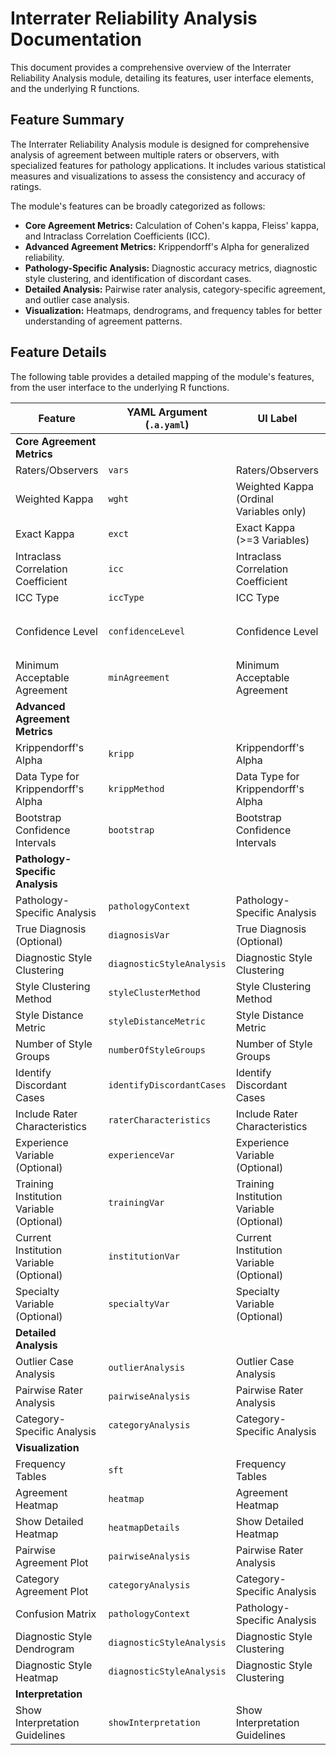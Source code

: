 # Interrater Reliability Analysis Documentation

This document provides a comprehensive overview of the Interrater Reliability Analysis module, detailing its features, user interface elements, and the underlying R functions.

## Feature Summary

The Interrater Reliability Analysis module is designed for comprehensive analysis of agreement between multiple raters or observers, with specialized features for pathology applications. It includes various statistical measures and visualizations to assess the consistency and accuracy of ratings.

The module's features can be broadly categorized as follows:

*   **Core Agreement Metrics:** Calculation of Cohen's kappa, Fleiss' kappa, and Intraclass Correlation Coefficients (ICC).
*   **Advanced Agreement Metrics:** Krippendorff's Alpha for generalized reliability.
*   **Pathology-Specific Analysis:** Diagnostic accuracy metrics, diagnostic style clustering, and identification of discordant cases.
*   **Detailed Analysis:** Pairwise rater analysis, category-specific agreement, and outlier case analysis.
*   **Visualization:** Heatmaps, dendrograms, and frequency tables for better understanding of agreement patterns.

## Feature Details

The following table provides a detailed mapping of the module's features, from the user interface to the underlying R functions.

| Feature                          | YAML Argument (`.a.yaml`)      | UI Label                               | Results Section (`.r.yaml`)         | R Function (`.b.R`)                  |
| -------------------------------- | ------------------------------ | -------------------------------------- | ----------------------------------- | ------------------------------------ |
| **Core Agreement Metrics**       |                                |                                        |                                     |                                      |
| Raters/Observers                 | `vars`                         | Raters/Observers                       | `overviewTable`                     | `.prepareData`                       |
| Weighted Kappa                   | `wght`                         | Weighted Kappa (Ordinal Variables only)| `kappaTable`                        | `.performCohensKappa`                |
| Exact Kappa                      | `exct`                         | Exact Kappa (>=3 Variables)            | `kappaTable`                        | `.performFleissKappa`                |
| Intraclass Correlation Coefficient| `icc`                          | Intraclass Correlation Coefficient     | `iccTable`                          | `.performICCAnalysis`                |
| ICC Type                         | `iccType`                      | ICC Type                               | `iccTable`                          | `.performICCAnalysis`                |
| Confidence Level                 | `confidenceLevel`              | Confidence Level                       | `kappaTable`, `iccTable`            | `.performCohensKappa`, `.performFleissKappa`, `.performICCAnalysis`, `.performPairwiseAnalysis` |
| Minimum Acceptable Agreement     | `minAgreement`                 | Minimum Acceptable Agreement           | `overviewTable`                     | Not implemented in `.b.R`            |
| **Advanced Agreement Metrics**   |                                |                                        |                                     |                                      |
| Krippendorff's Alpha             | `kripp`                        | Krippendorff's Alpha                   | `krippTable`                        | `.performKrippendorffAnalysis`       |
| Data Type for Krippendorff's Alpha| `krippMethod`                  | Data Type for Krippendorff's Alpha     | `krippTable`                        | `.performKrippendorffAnalysis`       |
| Bootstrap Confidence Intervals   | `bootstrap`                    | Bootstrap Confidence Intervals         | `krippTable`                        | `.performKrippendorffAnalysis`       |
| **Pathology-Specific Analysis**  |                                |                                        |                                     |                                      |
| Pathology-Specific Analysis      | `pathologyContext`             | Pathology-Specific Analysis            | `diagnosticAccuracyTable`           | `.performPathologyAnalysis`          |
| True Diagnosis (Optional)        | `diagnosisVar`                 | True Diagnosis (Optional)              | `diagnosticAccuracyTable`           | `.performPathologyAnalysis`          |
| Diagnostic Style Clustering      | `diagnosticStyleAnalysis`      | Diagnostic Style Clustering            | `diagnosticStyleTable`              | `.performDiagnosticStyleAnalysis`    |
| Style Clustering Method          | `styleClusterMethod`           | Style Clustering Method                | `diagnosticStyleTable`              | `.performDiagnosticStyleAnalysis`    |
| Style Distance Metric            | `styleDistanceMetric`          | Style Distance Metric                  | `diagnosticStyleTable`              | `.performDiagnosticStyleAnalysis`    |
| Number of Style Groups           | `numberOfStyleGroups`          | Number of Style Groups                 | `diagnosticStyleTable`              | `.performDiagnosticStyleAnalysis`    |
| Identify Discordant Cases        | `identifyDiscordantCases`      | Identify Discordant Cases              | `discordantCasesTable`              | `.identifyDiscordantCases`           |
| Include Rater Characteristics    | `raterCharacteristics`         | Include Rater Characteristics          | `diagnosticStyleTable`              | `.performDiagnosticStyleAnalysis`    |
| Experience Variable (Optional)   | `experienceVar`                | Experience Variable (Optional)         | `diagnosticStyleTable`              | `.performDiagnosticStyleAnalysis`    |
| Training Institution Variable (Optional)| `trainingVar`                  | Training Institution Variable (Optional)| `diagnosticStyleTable`              | `.performDiagnosticStyleAnalysis`    |
| Current Institution Variable (Optional)| `institutionVar`               | Current Institution Variable (Optional)| `diagnosticStyleTable`              | `.performDiagnosticStyleAnalysis`    |
| Specialty Variable (Optional)    | `specialtyVar`                 | Specialty Variable (Optional)          | `diagnosticStyleTable`              | `.performDiagnosticStyleAnalysis`    |
| **Detailed Analysis**            |                                |                                        |                                     |                                      |
| Outlier Case Analysis            | `outlierAnalysis`              | Outlier Case Analysis                  | `outlierTable`                      | `.performOutlierAnalysis`            |
| Pairwise Rater Analysis          | `pairwiseAnalysis`             | Pairwise Rater Analysis                | `pairwiseTable`                     | `.performPairwiseAnalysis`           |
| Category-Specific Analysis       | `categoryAnalysis`             | Category-Specific Analysis             | `categoryTable`                     | `.performCategoryAnalysis`           |
| **Visualization**                |                                |                                        |                                     |                                      |
| Frequency Tables                 | `sft`                          | Frequency Tables                       | `frequencyTables`                   | `.generateFrequencyTables`           |
| Agreement Heatmap                | `heatmap`                      | Agreement Heatmap                      | `heatmapPlot`                       | `.heatmapPlot`                       |
| Show Detailed Heatmap            | `heatmapDetails`               | Show Detailed Heatmap                  | `heatmapPlot`                       | Not implemented in `.b.R`            |
| Pairwise Agreement Plot          | `pairwiseAnalysis`             | Pairwise Rater Analysis                | `pairwisePlot`                      | `.pairwisePlot`                      |
| Category Agreement Plot          | `categoryAnalysis`             | Category-Specific Analysis             | `categoryPlot`                      | `.categoryPlot`                      |
| Confusion Matrix                 | `pathologyContext`             | Pathology-Specific Analysis            | `confusionMatrixPlot`               | `.confusionMatrixPlot`               |
| Diagnostic Style Dendrogram      | `diagnosticStyleAnalysis`      | Diagnostic Style Clustering            | `diagnosticStyleDendrogram`         | `.diagnosticStyleDendrogram`        |
| Diagnostic Style Heatmap         | `diagnosticStyleAnalysis`      | Diagnostic Style Clustering            | `diagnosticStyleHeatmap`            | `.diagnosticStyleHeatmap`            |
| **Interpretation**               |                                |                                        |                                     |                                      |
| Show Interpretation Guidelines   | `showInterpretation`           | Show Interpretation Guidelines         | `interpretationTable`               | `.showInterpretationGuidelines`      |
